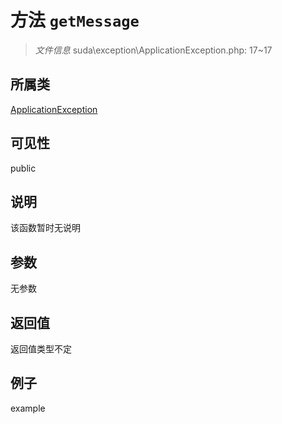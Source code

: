 # 方法 `getMessage`



> *文件信息* suda\exception\ApplicationException.php: 17~17

## 所属类 

[ApplicationException](../ApplicationException.md)

## 可见性

 public 

## 说明

该函数暂时无说明


## 参数


无参数


## 返回值

返回值类型不定


## 例子

example